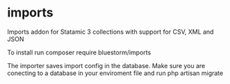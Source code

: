 # imports
Imports addon for Statamic 3 collections with support for CSV, XML and JSON

To install run composer require bluestorm/imports

The importer saves import config in the database. Make sure you are conecting to a database in your enviroment file and run php artisan migrate